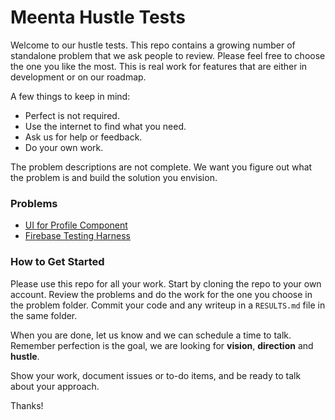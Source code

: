 # Meenta Hustle Tests
Welcome to our hustle tests. This repo contains a growing number of standalone
problem that we ask people to review. Please feel free to choose the one you
like the most. This is real work for features that are either in development or
on our roadmap.

A few things to keep in mind:
- Perfect is not required.
- Use the internet to find what you need.
- Ask us for help or feedback.
- Do your own work.

The problem descriptions are not complete. We want you figure out what the
problem is and build the solution you envision.

### Problems
- [UI for Profile Component](/ui/README.md)
- [Firebase Testing Harness](/firebase/README.md)

### How to Get Started
Please use this repo for all your work. Start by cloning the repo
to your own account. Review the problems and do the work for the one
you choose in the problem folder. Commit your code and any writeup in
a `RESULTS.md` file in the same folder.

When you are done, let us know and we can schedule a time to talk.
Remember perfection is the goal, we are looking for __vision__, __direction__ and __hustle__.

Show your work, document issues or to-do items, and be ready
to talk about your approach. 

Thanks!
